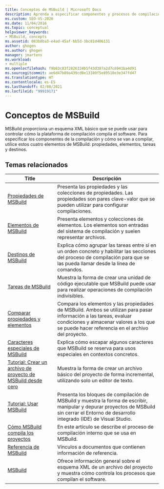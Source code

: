 ```yaml
---
title: Conceptos de MSBuild | Microsoft Docs
description: Aprenda a especificar componentes y procesos de compilación mediante propiedades, elementos, tareas y destinos de MSBuild.
ms.custom: SEO-VS-2020
ms.date: 11/04/2016
ms.topic: conceptual
helpviewer_keywords:
- MSBuild, concepts
ms.assetid: 083b8ba3-e4ad-45af-bb5d-3bc81d406131
author: ghogen
ms.author: ghogen
manager: jmartens
ms.workload:
- multiple
ms.openlocfilehash: f9b83c83f2826334b5f43d387a2d7c6941ba4d91
ms.sourcegitcommit: ae6d47b09a439cd0e13180f5e89510e3e347fd47
ms.translationtype: HT
ms.contentlocale: es-ES
ms.lasthandoff: 02/08/2021
ms.locfileid: "99919171"
---
```

# <a name="msbuild-concepts"></a>Conceptos de MSBuild

MSBuild proporciona un esquema XML básico que se puede usar para controlar cómo la plataforma de compilación compila el software. Para especificar los componentes de la compilación y cómo se van a compilar, utilice estos cuatro elementos de MSBuild: propiedades, elementos, tareas y destinos.

## <a name="related-topics"></a>Temas relacionados

| Title | Descripción |
| - | - |
| [Propiedades de MSBuild](../msbuild/msbuild-properties.md) | Presenta las propiedades y las colecciones de propiedades. Las propiedades son pares clave-valor que se pueden utilizar para configurar compilaciones. |
| [Elementos de MSBuild](../msbuild/msbuild-items.md) | Presenta elementos y colecciones de elementos. Los elementos son entradas del sistema de compilación y suelen representar archivos. |
| [Destinos de MSBuild](../msbuild/msbuild-targets.md) | Explica cómo agrupar las tareas entre sí en un orden concreto y habilitar las secciones del proceso de compilación para que se las pueda llamar desde la línea de comandos. |
| [Tareas de MSBuild](../msbuild/msbuild-tasks.md) | Muestra la forma de crear una unidad de código ejecutable que MSBuild puede usar para realizar operaciones de compilación indivisibles. |
| [Comparar propiedades y elementos](../msbuild/comparing-properties-and-items.md) | Compara los elementos y las propiedades de MSBuild. Ambos se utilizan para pasar información a las tareas, evaluar condiciones y almacenar valores a los que se puede hacer referencia en el archivo del proyecto. |
| [Caracteres especiales de MSBuild](../msbuild/msbuild-special-characters.md) | Explica cómo escapar algunos caracteres que MSBuild se reserva para usos especiales en contextos concretos. |
| [Tutorial: Crear un archivo de proyecto de MSBuild desde cero](../msbuild/walkthrough-creating-an-msbuild-project-file-from-scratch.md) | Muestra la forma de crear un archivo básico del proyecto de forma incremental, utilizando solo un editor de texto. |
| [Tutorial: Usar MSBuild](../msbuild/walkthrough-using-msbuild.md) | Presenta los bloques de compilación de MSBuild y muestra la forma de escribir, manipular y depurar proyectos de MSBuild sin cerrar el Entorno de desarrollo integrado (IDE) de Visual Studio. |
| [Cómo MSBuild compila los proyectos](build-process-overview.md) | En este artículo se describe el proceso de compilación interno que se usa en MSBuild. |
| [Referencia de MSBuild](../msbuild/msbuild-reference.md) | Vínculos a documentos que contienen información de referencia. |
| [MSBuild](../msbuild/msbuild.md) | Ofrece información general sobre el esquema XML de un archivo del proyecto y muestra cómo controla los procesos que compilan el software. |
